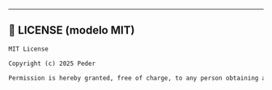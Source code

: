 
---

## 📄 LICENSE (modelo MIT)

```txt
MIT License

Copyright (c) 2025 Peder

Permission is hereby granted, free of charge, to any person obtaining a copy...

